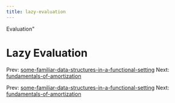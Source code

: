 ```yaml
---
title: lazy-evaluation
---
```


Evaluation"

# Lazy Evaluation

Prev:
[some-familiar-data-structures-in-a-functional-setting](some-familiar-data-structures-in-a-functional-setting.md)
Next:
[fundamentals-of-amortization](fundamentals-of-amortization.md)

Prev:
[some-familiar-data-structures-in-a-functional-setting](some-familiar-data-structures-in-a-functional-setting.md)
Next:
[fundamentals-of-amortization](fundamentals-of-amortization.md)
